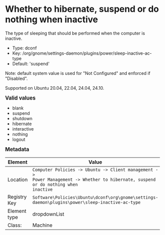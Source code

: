 # Whether to hibernate, suspend or do nothing when inactive

The type of sleeping that should be performed when the computer is inactive.

- Type: dconf
- Key: /org/gnome/settings-daemon/plugins/power/sleep-inactive-ac-type
- Default: 'suspend'

Note: default system value is used for "Not Configured" and enforced if "Disabled".

Supported on Ubuntu 20.04, 22.04, 24.04, 24.10.

<span style="font-size: larger;">**Valid values**</span>

* blank
* suspend
* shutdown
* hibernate
* interactive
* nothing
* logout


<span style="font-size: larger;">**Metadata**</span>

| Element      | Value                          |
| ---          | ---                            |
| Location     | <code>Computer Policies -> Ubuntu -> Client management -> Power Management -> Whether to hibernate, suspend or do nothing when inactive</code>     |
| Registry Key | <code>Software\Policies\Ubuntu\dconf\org\gnome\settings-daemon\plugins\power\sleep-inactive-ac-type</code>          |
| Element type | dropdownList               |
| Class:       | Machine                     |
